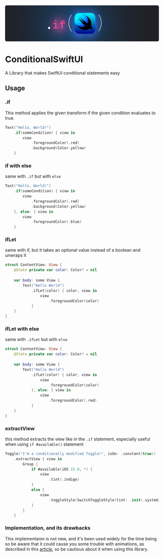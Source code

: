 ![Thumbnail](./thumbnail.png)
# ConditionalSwiftUI
A Library that makes SwiftUI conditional statements easy

## Usage

### .if
This method applies the given transform if the given condition evaluates to true.
```swift
Text("Hello, World!")
    .if(someCondition) { view in
        view
            .foregroundColor(.red)
            .background(Color.yellow)
    }
```

### if with else
same with `.if` but with `else`
```swift
Text("Hello, World!")
    .if(someCondition) { view in
        view
            .foregroundColor(.red)
            .background(Color.yellow)
    }, else: { view in
        view
            .foregroundColor(.blue)
    }
```

### ifLet
same with if, but it takes an optional value instead of a boolean and unwraps it

```swift
struct ContentView: View {
    @State private var color: Color? = nil
    
    var body: some View {
        Text("Hello World")
            .ifLet(color) { color, view in
                view
                    .foregroundColor(color)
            }
    }
}
```

### ifLet with else
same with `.ifLet` but with `else`

```swift
struct ContentView: View {
    @State private var color: Color? = nil
    
    var body: some View {
        Text("Hello World")
            .ifLet(color) { color, view in
                view
                    .foregroundColor(color)
            }, else: { view in
                view
                    .foregroundColor(.red)
            }
    }
}
```
### extractView
this method extracts the view like in the `.if` statement, especially useful when using `if #available()` statement

```swift
Toggle("I'm a conditionally modified Toggle!", isOn: .constant(true))
    .extractView { view in
        Group {
            if #available(iOS 15.0, *) {
                view
                    .tint(.indigo)
            }
            else {
                view
                    .toggleStyle(SwitchToggleStyle(tint: .init(.systemIndigo)))
            }
        }
    }
```

### Implementation, and its drawbacks
This implementaion is not new, and it's been used widely for the time being so be aware that it could cause you some trouble with animations, as described in this [article](https://www.objc.io/blog/2021/08/24/conditional-view-modifiers/), so be cautious about it when using this library.
